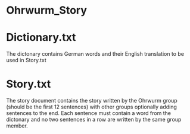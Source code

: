 # Ohrwurm_Story

# Dictionary.txt
The dictonary contains German words and their English translation to be used in Story.txt

# Story.txt
The story document contains the story written by the Ohrwurm group (should be the first 12 sentences) with other groups optionally adding sentences to the end. Each sentence must contain a word from the dictonary and no two sentences in a row are written by the same group member.

